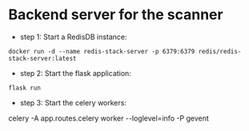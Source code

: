 # Backend server for the scanner


* step 1: Start a RedisDB instance:

```
docker run -d --name redis-stack-server -p 6379:6379 redis/redis-stack-server:latest
```

* step 2: Start the flask application:

```
flask run
```

* step 3: Start the celery workers:

celery -A app.routes.celery worker --loglevel=info -P gevent
